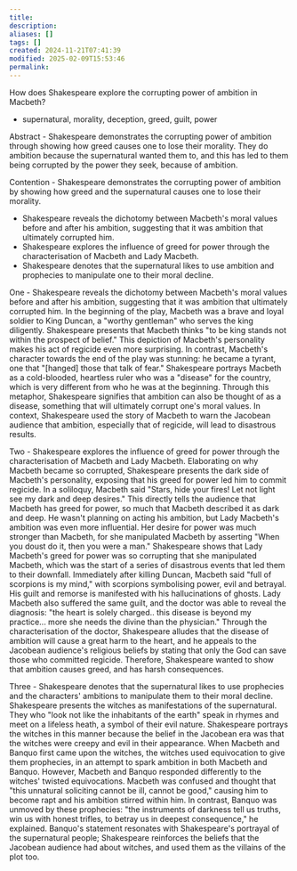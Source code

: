 ```yaml
---
title: 
description: 
aliases: []
tags: []
created: 2024-11-21T07:41:39
modified: 2025-02-09T15:53:46
permalink:
---
```


How does Shakespeare explore the corrupting power of ambition in Macbeth?

- supernatural, morality, deception, greed, guilt, power

Abstract - Shakespeare demonstrates the corrupting power of ambition through showing how greed causes one to lose their morality. They do ambition because the supernatural wanted them to, and this has led to them being corrupted by the power they seek, because of ambition.

Contention - Shakespeare demonstrates the corrupting power of ambition by showing how greed and the supernatural causes one to lose their morality.

- Shakespeare reveals the dichotomy between Macbeth's moral values before and after his ambition, suggesting that it was ambition that ultimately corrupted him.
- Shakespeare explores the influence of greed for power through the characterisation of Macbeth and Lady Macbeth.
- Shakespeare denotes that the supernatural likes to use ambition and prophecies to manipulate one to their moral decline.


One - Shakespeare reveals the dichotomy between Macbeth's moral values before and after his ambition, suggesting that it was ambition that ultimately corrupted him. In the beginning of the play, Macbeth was a brave and loyal soldier to King Duncan, a "worthy gentleman" who serves the king diligently. Shakespeare presents that Macbeth thinks "to be king stands not within the prospect of belief." This depiction of Macbeth's personality makes his act of regicide even more surprising. In contrast, Macbeth's character towards the end of the play was stunning: he  became a tyrant, one that "[hanged] those that talk of fear." Shakespeare portrays Macbeth as a cold-blooded, heartless ruler who was a "disease" for the country, which is very different from who he was at the beginning. Through this metaphor, Shakespeare signifies that ambition can also be thought of as a disease, something that will ultimately corrupt one's moral values. In context, Shakespeare used the story of Macbeth to warn the Jacobean audience that ambition, especially that of regicide, will lead to disastrous results.

Two - Shakespeare explores the influence of greed for power through the characterisation of Macbeth and Lady Macbeth. Elaborating on why Macbeth became so corrupted, Shakespeare presents the dark side of Macbeth's personality, exposing that his greed for power led him to commit regicide. In a soliloquy, Macbeth said "Stars, hide your fires! Let not light see my dark and deep desires." This directly tells the audience that Macbeth has greed for power, so much that Macbeth described it as dark and deep. He wasn't planning on acting his ambition, but Lady Macbeth's ambition was even more influential. Her desire for power was much stronger than Macbeth, for she manipulated Macbeth by asserting "When you doust do it, then you were a man." Shakespeare shows that Lady Macbeth's greed for power was so corrupting that she manipulated Macbeth, which was the start of a series of disastrous events that led them to their downfall. Immediately after killing Duncan, Macbeth said "full of scorpions is my mind," with scorpions symbolising power, evil and betrayal. His guilt and remorse is manifested with his hallucinations of ghosts. Lady Macbeth also suffered the same guilt, and the doctor was able to reveal the diagnosis: "the heart is solely charged.. this disease is beyond my practice... more she needs the divine than the physician." Through the characterisation of the doctor, Shakespeare alludes that the disease of ambition will cause a great harm to the heart, and he appeals to the Jacobean audience's religious beliefs by stating that only the God can save those who committed regicide. Therefore, Shakespeare wanted to show that ambition causes greed, and has harsh consequences.


Three - Shakespeare denotes that the supernatural likes to use prophecies and the characters' ambitions to manipulate them to their moral decline. Shakespeare presents the witches as manifestations of the supernatural. They who "look not like the inhabitants of the earth" speak in rhymes and meet on a lifeless heath, a symbol of their evil nature. Shakespeare portrays the witches in this manner because the belief in the Jacobean era was that the witches were creepy and evil in their appearance. When Macbeth and Banquo first came upon the witches, the witches used equivocation to give them prophecies, in an attempt to spark ambition in both Macbeth and Banquo. However, Macbeth and Banquo responded differently to the witches' twisted equivocations. Macbeth was confused and thought that "this unnatural soliciting cannot be ill, cannot be good," causing him to become rapt and his ambition stirred within him. In contrast, Banquo was unmoved by these prophecies: "the instruments of darkness tell us truths, win us with honest trifles, to betray us in deepest consequence," he explained. Banquo's statement resonates with Shakespeare's portrayal of the supernatural people; Shakespeare reinforces the beliefs that the Jacobean audience had about witches, and used them as the villains of the plot too.
